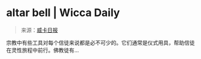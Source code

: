 <!--yml

category: 未分类

date: 2024-06-12 18:25:13

-->

# altar bell | Wicca Daily

> 来源：[威卡日报](http://wiccadaily.com/tag/altar-bell/#0001-01-01)

宗教中有些工具对每个信徒来说都是必不可少的。它们通常是仪式用具，帮助信徒在灵性旅程中前行。佛教徒有...
